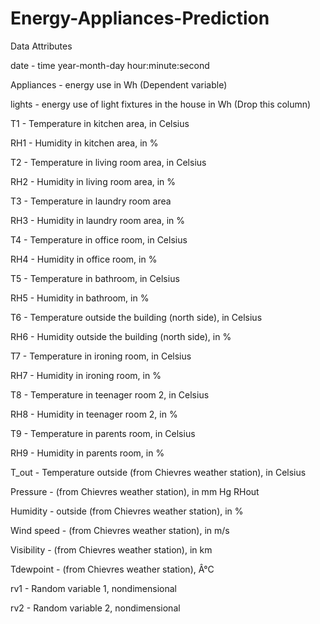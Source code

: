 # Energy-Appliances-Prediction
Data Attributes

date - time year-month-day hour:minute:second

Appliances - energy use in Wh (Dependent variable)

lights - energy use of light fixtures in the house in Wh (Drop this column)

T1 - Temperature in kitchen area, in Celsius

RH1 - Humidity in kitchen area, in %

T2 - Temperature in living room area, in Celsius

RH2 - Humidity in living room area, in %

T3 - Temperature in laundry room area

RH3 - Humidity in laundry room area, in %

T4 - Temperature in office room, in Celsius

RH4 - Humidity in office room, in %

T5 - Temperature in bathroom, in Celsius

RH5 - Humidity in bathroom, in %

T6 - Temperature outside the building (north side), in Celsius

RH6 - Humidity outside the building (north side), in %

T7 - Temperature in ironing room, in Celsius

RH7 - Humidity in ironing room, in %

T8 - Temperature in teenager room 2, in Celsius

RH8 - Humidity in teenager room 2, in %

T9 - Temperature in parents room, in Celsius

RH9 - Humidity in parents room, in %

T_out - Temperature outside (from Chievres weather station), in Celsius

Pressure - (from Chievres weather station), in mm Hg RHout

Humidity - outside (from Chievres weather station), in %

Wind speed - (from Chievres weather station), in m/s

Visibility - (from Chievres weather station), in km

Tdewpoint - (from Chievres weather station), Â°C

rv1 - Random variable 1, nondimensional

rv2 - Random variable 2, nondimensional
